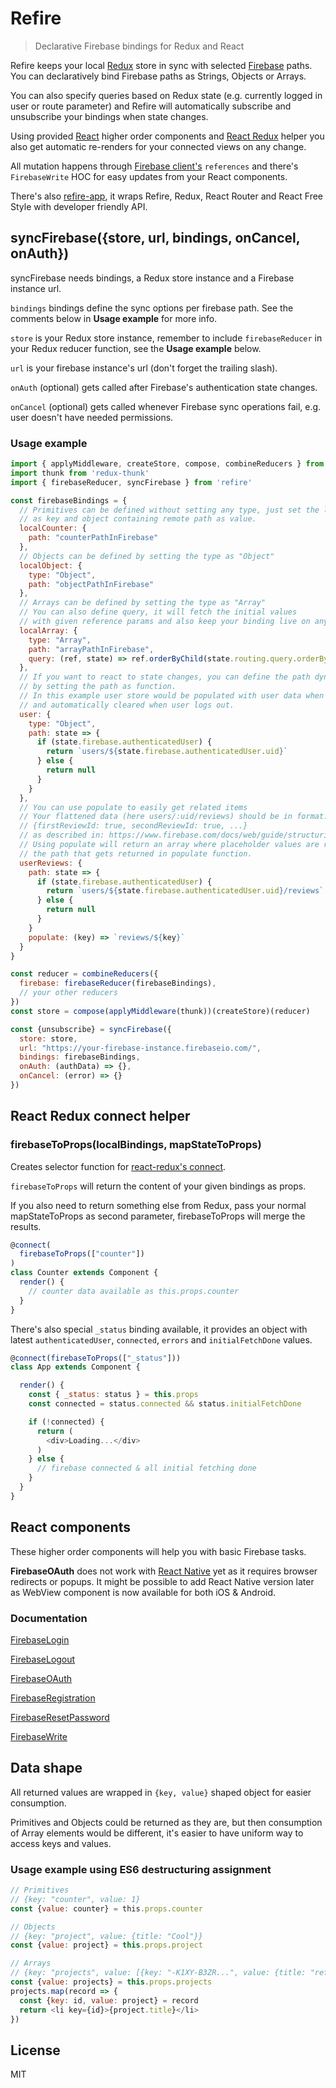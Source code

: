 # Refire

> Declarative Firebase bindings for Redux and React

Refire keeps your local [Redux](http://redux.js.org/) store in sync with selected [Firebase](https://www.firebase.com/) paths. You can declaratively bind Firebase paths as Strings, Objects or Arrays.

You can also specify queries based on Redux state (e.g. currently logged in user or route parameter) and Refire will automatically subscribe and unsubscribe your bindings when state changes.

Using provided [React](https://facebook.github.io/react/) higher order components and [React Redux](https://github.com/reactjs/react-redux) helper you also get automatic re-renders for your connected views on any change.

All mutation happens through [Firebase client's](https://www.firebase.com/docs/web/api/firebase) `references` and there's `FirebaseWrite` HOC for easy updates from your React components.

There's also [refire-app](https://github.com/hoppula/refire-app), it wraps Refire, Redux, React Router and React Free Style with developer friendly API.

## syncFirebase({store, url, bindings, onCancel, onAuth})

syncFirebase needs bindings, a Redux store instance and a Firebase instance url.

`bindings` bindings define the sync options per firebase path. See the comments below in **Usage example** for more info.

`store` is your Redux store instance, remember to include `firebaseReducer` in your Redux reducer function, see the **Usage example** below.

`url` is your firebase instance's url (don't forget the trailing slash).

`onAuth` (optional) gets called after Firebase's authentication state changes.

`onCancel` (optional) gets called whenever Firebase sync operations fail, e.g. user doesn't have needed permissions.

### Usage example
```js
import { applyMiddleware, createStore, compose, combineReducers } from 'redux'
import thunk from 'redux-thunk'
import { firebaseReducer, syncFirebase } from 'refire'

const firebaseBindings = {
  // Primitives can be defined without setting any type, just set the local sync path
  // as key and object containing remote path as value.
  localCounter: {
    path: "counterPathInFirebase"
  },
  // Objects can be defined by setting the type as "Object"
  localObject: {
    type: "Object",
    path: "objectPathInFirebase"
  },
  // Arrays can be defined by setting the type as "Array"
  // You can also define query, it will fetch the initial values
  // with given reference params and also keep your binding live on any changes
  localArray: {
    type: "Array",
    path: "arrayPathInFirebase",
    query: (ref, state) => ref.orderByChild(state.routing.query.orderBy)
  },
  // If you want to react to state changes, you can define the path dynamically
  // by setting the path as function.
  // In this example user store would be populated with user data when user logs in
  // and automatically cleared when user logs out.
  user: {
    type: "Object",
    path: state => {
      if (state.firebase.authenticatedUser) {
        return `users/${state.firebase.authenticatedUser.uid}`
      } else {
        return null
      }
    }
  },
  // You can use populate to easily get related items
  // Your flattened data (here users/:uid/reviews) should be in format:
  // {firstReviewId: true, secondReviewId: true, ...}
  // as described in: https://www.firebase.com/docs/web/guide/structuring-data.html#section-join
  // Using populate will return an array where placeholder values are replaced with real values from
  // the path that gets returned in populate function.
  userReviews: {
    path: state => {
      if (state.firebase.authenticatedUser) {
        return `users/${state.firebase.authenticatedUser.uid}/reviews`
      } else {
        return null
      }
    }
    populate: (key) => `reviews/${key}`
  }
}

const reducer = combineReducers({
  firebase: firebaseReducer(firebaseBindings),
  // your other reducers
})
const store = compose(applyMiddleware(thunk))(createStore)(reducer)

const {unsubscribe} = syncFirebase({
  store: store,
  url: "https://your-firebase-instance.firebaseio.com/",
  bindings: firebaseBindings,
  onAuth: (authData) => {},
  onCancel: (error) => {}
})
```

## React Redux connect helper

### firebaseToProps(localBindings, mapStateToProps)

Creates selector function for [react-redux's connect](https://github.com/reactjs/react-redux/blob/master/docs/api.md#connectmapstatetoprops-mapdispatchtoprops-mergeprops-options).

`firebaseToProps` will return the content of your given bindings as props.

If you also need to return something else from Redux, pass your normal mapStateToProps as second parameter, firebaseToProps will merge the results.

```js
@connect(
  firebaseToProps(["counter"])
)
class Counter extends Component {
  render() {
    // counter data available as this.props.counter
  }
}
```

There's also special `_status` binding available, it provides an object with latest `authenticatedUser`, `connected`, `errors` and `initialFetchDone` values.

```js
@connect(firebaseToProps(["_status"]))
class App extends Component {

  render() {
    const { _status: status } = this.props
    const connected = status.connected && status.initialFetchDone

    if (!connected) {
      return (
        <div>Loading...</div>
      )
    } else {
      // firebase connected & all initial fetching done
    }
  }
}
```

## React components

These higher order components will help you with basic Firebase tasks.

**FirebaseOAuth** does not work with [React Native](https://facebook.github.io/react-native/) yet as it requires browser redirects or popups. It might be possible to add React Native version later as WebView component is now available for both iOS & Android.

### Documentation

[FirebaseLogin](docs/FirebaseLogin.md)

[FirebaseLogout](docs/FirebaseLogout.md)

[FirebaseOAuth](docs/FirebaseOAuth.md)

[FirebaseRegistration](docs/FirebaseRegistration.md)

[FirebaseResetPassword](docs/FirebaseResetPassword.md)

[FirebaseWrite](docs/FirebaseWrite.md)

## Data shape

All returned values are wrapped in `{key, value}` shaped object for easier consumption.

Primitives and Objects could be returned as they are, but then consumption of Array elements would be different, it's easier to have uniform way to access keys and values.

### Usage example using ES6 destructuring assignment
```js
// Primitives
// {key: "counter", value: 1}
const {value: counter} = this.props.counter

// Objects
// {key: "project", value: {title: "Cool"}}
const {value: project} = this.props.project

// Arrays
// {key: "projects", value: [{key: "-K1XY-B3ZR...", value: {title: "refire"}}]}
const {value: projects} = this.props.projects
projects.map(record => {
  const {key: id, value: project} = record
  return <li key={id}>{project.title}</li>
})
```

## License

MIT
